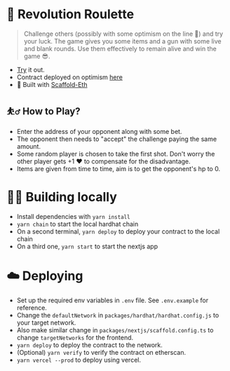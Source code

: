 # 🎲 Revolution Roulette

> Challenge others (possibly with some optimism on the line 🤑) and try your luck. The game gives you some items and a gun with some live and blank rounds. Use them effectively to remain alive and win the game 😎.

* [Try](https://revolution-roulette.vercel.app/) it out.
* Contract deployed on optimism [here](https://optimistic.etherscan.io/address/0x9aE11E79cb5C7ed9E9717D85E501301186ca2D94)
* 🚀 Built with [Scaffold-Eth](https://scaffoldeth.io/)

## ⛹️‍♂️ How to Play?
* Enter the address of your opponent along with some bet.
* The opponent then needs to "accept" the challenge paying the same amount.
* Some random player is chosen to take the first shot. Don't worry the other player gets +1 ❤️ to compensate for the disadvantage.
* Items are given from time to time, aim is to get the opponent's hp to 0.

# 👷‍♂️ Building locally

* Install dependencies with `yarn install`
* `yarn chain` to start the local hardhat chain
* On a second terminal, `yarn deploy` to deploy your contract to the local chain
* On a third one, `yarn start` to start the nextjs app

# ☁️ Deploying
* Set up the required env variables in `.env` file. See `.env.example` for reference.
* Change the `defaultNetwork` in `packages/hardhat/hardhat.config.js` to your target network.
* Also make similar change in `packages/nextjs/scaffold.config.ts` to change `targetNetworks` for the frontend.
* `yarn deploy` to deploy the contract to the network.
* (Optional) `yarn verify` to verify the contract on etherscan.
* `yarn vercel --prod` to deploy using vercel.